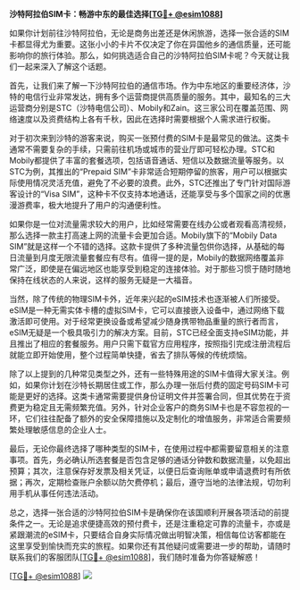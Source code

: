 **沙特阿拉伯SIM卡：畅游中东的最佳选择[[TG💪+ @esim1088](https://t.me/s/esim1088)]**

如果你计划前往沙特阿拉伯，无论是商务出差还是休闲旅游，选择一张合适的SIM卡都显得尤为重要。这张小小的卡片不仅决定了你在异国他乡的通信质量，还可能影响你的旅行体验。那么，如何挑选适合自己的沙特阿拉伯SIM卡呢？今天就让我们一起来深入了解这个话题。

首先，让我们来了解一下沙特阿拉伯的通信市场。作为中东地区的重要经济体，沙特的电信行业非常发达，拥有多个运营商提供高质量的服务。其中，最知名的三大运营商分别是STC（沙特电信公司）、Mobily和Zain。这三家公司在覆盖范围、网络速度以及资费结构上各有千秋，因此在选择时需要根据个人需求进行权衡。

对于初次来到沙特的游客来说，购买一张预付费的SIM卡是最常见的做法。这类卡通常不需要复杂的手续，只需前往机场或城市的营业厅即可轻松办理。STC和Mobily都提供了丰富的套餐选项，包括语音通话、短信以及数据流量等服务。以STC为例，其推出的“Prepaid SIM”卡非常适合短期停留的旅客，用户可以根据实际使用情况灵活充值，避免了不必要的浪费。此外，STC还推出了专门针对国际游客设计的“Visa SIM”，这种卡不仅支持本地通话，还能享受与多个国家之间的优惠漫游费率，极大地提升了用户的沟通便利性。

如果你是一位对流量需求较大的用户，比如经常需要在线办公或者观看高清视频，那么选择一款主打高速上网的流量卡会更加合适。Mobily旗下的“Mobily Data SIM”就是这样一个不错的选择。这款卡提供了多种流量包供你选择，从基础的每日流量到月度无限流量套餐应有尽有。值得一提的是，Mobily的数据网络覆盖非常广泛，即使是在偏远地区也能享受到稳定的连接体验。对于那些习惯于随时随地保持在线状态的人来说，这样的服务无疑是一大福音。

当然，除了传统的物理SIM卡外，近年来兴起的eSIM技术也逐渐被人们所接受。eSIM是一种无需实体卡槽的虚拟SIM卡，它可以直接嵌入设备中，通过网络下载激活即可使用。对于经常更换设备或希望减少随身携带物品重量的旅行者而言，eSIM无疑是一个极具吸引力的解决方案。目前，STC已经全面支持eSIM功能，并且推出了相应的套餐服务。用户只需下载官方应用程序，按照指引完成注册流程后就能立即开始使用，整个过程简单快捷，省去了排队等候的传统烦恼。

除了以上提到的几种常见类型之外，还有一些特殊用途的SIM卡值得大家关注。例如，如果你计划在沙特长期居住或工作，那么办理一张后付费的固定号码SIM卡可能是更好的选择。这类卡通常需要提供身份证明文件并签署合同，但其优势在于资费更为稳定且无需频繁充值。另外，针对企业客户的商务SIM卡也是不容忽视的一环，它们往往配备了额外的安全保障措施以及定制化的增值服务，非常适合需要频繁处理敏感信息的企业人士。

最后，无论你最终选择了哪种类型的SIM卡，在使用过程中都需要留意相关的注意事项。首先，务必确认所选套餐是否包含足够的通话分钟数和数据流量，以免超出预算；其次，注意保存好发票及相关凭证，以便日后查询账单或申请退费时有所依据；再次，定期检查账户余额以防欠费停机；最后，遵守当地的法律法规，切勿利用手机从事任何违法活动。

总之，选择一张合适的沙特阿拉伯SIM卡是确保你在该国顺利开展各项活动的前提条件之一。无论是追求便捷高效的预付费卡，还是注重稳定可靠的流量卡，亦或是紧跟潮流的eSIM卡，只要结合自身实际情况做出明智决策，相信每位访客都能在这里享受到愉快而充实的旅程。如果你还有其他疑问或需要进一步的帮助，请随时联系我们的客服团队[[TG💪+ @esim1088](https://t.me/s/esim1088)]，我们随时准备为你答疑解惑！

[[TG💪+ @esim1088](https://t.me/s/esim1088)] ![](https://i.postimg.cc/4NQfJmqS/Snipaste-2025-05-13-00-14-12.png)